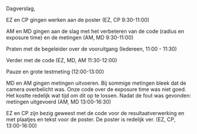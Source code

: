 Dagverslag, 

EZ en CP gingen werken aan de poster (EZ, CP 9:30-11:00)

AM en MD gingen aan de slag met het verbeteren van de code (radius en exposure time) en de metingen (AM, MD 9:30-11:00)

Praten met de begeleider over de vooruitgang (Iedereen, 11:00 - 11:30)

Verder met de code (EZ, MD, AM 11:30-12:00)

Pauze en grote testmeting (12:00-13:00)

MD en AM gingen metingen uitvoeren. Bij sommige metingen bleek dat de camera overbelicht was. Onze code over de exposure time was niet goed. Het kostte redelijk wat tijd om dit op te lossen. 
Nadat de fout was gevonden: metingen uitgevoerd (AM, MD 13:00-16:30)

EZ en CP zijn bezig geweest met de code voor de resultaatverwerking en met plaatjes en tekst voor de poster. De poster is redelijk ver. (EZ, CP, 13:00-16:00)
